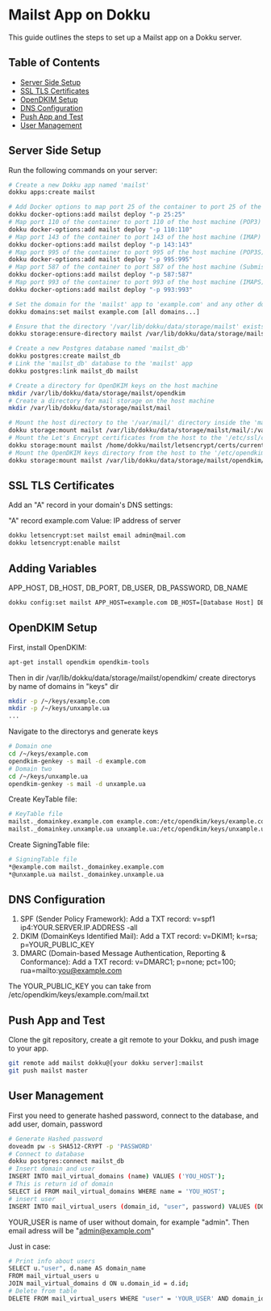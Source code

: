 # Mailst App on Dokku

This guide outlines the steps to set up a Mailst app on a Dokku server.

## Table of Contents

- [Server Side Setup](#server-side-setup)
- [SSL TLS Certificates](#ssl-tls-certificates)
- [OpenDKIM Setup](#opendkim-setup)
- [DNS Configuration](#dns-configuration)
- [Push App and Test](#push-app-and-test)
- [User Management](#user-management)

## Server Side Setup

Run the following commands on your server:

```bash
# Create a new Dokku app named 'mailst'
dokku apps:create mailst

# Add Docker options to map port 25 of the container to port 25 of the host machine (SMTP)
dokku docker-options:add mailst deploy "-p 25:25"
# Map port 110 of the container to port 110 of the host machine (POP3)
dokku docker-options:add mailst deploy "-p 110:110"
# Map port 143 of the container to port 143 of the host machine (IMAP)
dokku docker-options:add mailst deploy "-p 143:143"
# Map port 995 of the container to port 995 of the host machine (POP3S)
dokku docker-options:add mailst deploy "-p 995:995"
# Map port 587 of the container to port 587 of the host machine (Submission for email)
dokku docker-options:add mailst deploy "-p 587:587"
# Map port 993 of the container to port 993 of the host machine (IMAPS)
dokku docker-options:add mailst deploy "-p 993:993"

# Set the domain for the 'mailst' app to 'example.com' and any other domains
dokku domains:set mailst example.com [all domains...]

# Ensure that the directory '/var/lib/dokku/data/storage/mailst' exists on the host machine
dokku storage:ensure-directory mailst /var/lib/dokku/data/storage/mailst

# Create a new Postgres database named 'mailst_db'
dokku postgres:create mailst_db
# Link the 'mailst_db' database to the 'mailst' app
dokku postgres:link mailst_db mailst

# Create a directory for OpenDKIM keys on the host machine
mkdir /var/lib/dokku/data/storage/mailst/opendkim
# Create a directory for mail storage on the host machine
mkdir /var/lib/dokku/data/storage/mailst/mail

# Mount the host directory to the '/var/mail/' directory inside the 'mailst' container
dokku storage:mount mailst /var/lib/dokku/data/storage/mailst/mail/:/var/mail/
# Mount the Let's Encrypt certificates from the host to the '/etc/ssl/certs/' directory inside the 'mailst' container
dokku storage:mount mailst /home/dokku/mailst/letsencrypt/certs/current/certificates/:/etc/ssl/certs/
# Mount the OpenDKIM keys directory from the host to the '/etc/opendkim/' directory inside the 'mailst' container
dokku storage:mount mailst /var/lib/dokku/data/storage/mailst/opendkim/:/etc/opendkim/
```


## SSL TLS Certificates
Add an "A" record in your domain's DNS settings:

"A" record example.com Value: IP address of server

```bash
dokku letsencrypt:set mailst email admin@mail.com
dokku letsencrypt:enable mailst
```

## Adding Variables
APP_HOST, DB_HOST, DB_PORT, DB_USER, DB_PASSWORD, DB_NAME
```bash
dokku config:set mailst APP_HOST=example.com DB_HOST=[Database Host] DB_PORT=[Database Port] DB_USER=[Database Used] DB_PASSWORD=[PASSWORD] DB_NAME=[Database Name]
```

## OpenDKIM Setup
First, install OpenDKIM:
```bash
apt-get install opendkim opendkim-tools
```
Then in dir /var/lib/dokku/data/storage/mailst/opendkim/ create directorys by name of domains in "keys" dir
```bash
mkdir -p /~/keys/example.com
mkdir -p /~/keys/unxample.ua
...
```

Navigate to the directorys and generate keys
```bash
# Domain one
cd /~/keys/example.com
opendkim-genkey -s mail -d example.com
# Domain two
cd /~/keys/unxample.ua
opendkim-genkey -s mail -d unxample.ua
```
Create KeyTable file:
```bash
# KeyTable file
mailst._domainkey.example.com example.com:/etc/opendkim/keys/example.com/mail.private
mailst._domainkey.unxample.ua unxample.ua:/etc/opendkim/keys/unxample.ua/mail.private
```

Create SigningTable file:
```bash
# SigningTable file
*@example.com mailst._domainkey.example.com
*@unxample.ua mailst._domainkey.unxample.ua
```

## DNS Configuration
1. SPF (Sender Policy Framework):
   Add a TXT record: v=spf1 ip4:YOUR.SERVER.IP.ADDRESS -all
2. DKIM (DomainKeys Identified Mail):
   Add a TXT record: v=DKIM1; k=rsa; p=YOUR_PUBLIC_KEY
3. DMARC (Domain-based Message Authentication, Reporting & Conformance):
   Add a TXT record: v=DMARC1; p=none; pct=100; rua=mailto:you@example.com

The YOUR_PUBLIC_KEY you can take from /etc/opendkim/keys/example.com/mail.txt

## Push App and Test

Clone the git repository, create a git remote to your Dokku, and push image to your app.
```bash
git remote add mailst dokku@[your dokku server]:mailst
git push mailst master
```

## User Management
First you need to generate hashed password, connect to the database, and add user, domain, password
```bash
# Generate Hashed password
doveadm pw -s SHA512-CRYPT -p 'PASSWORD'
# Connect to database
dokku postgres:connect mailst_db
# Insert domain and user
INSERT INTO mail_virtual_domains (name) VALUES ('YOU_HOST');
# This is return id of domain
SELECT id FROM mail_virtual_domains WHERE name = 'YOU_HOST';
# insert user
INSERT INTO mail_virtual_users (domain_id, "user", password) VALUES (DOMAIN_ID, 'YOUR_USER', 'HASHED_PASSWORD');
```
YOUR_USER is name of user without domain, for example "admin". Then email adress will be "admin@example.com"

Just in case:
```bash
# Print info about users
SELECT u."user", d.name AS domain_name
FROM mail_virtual_users u
JOIN mail_virtual_domains d ON u.domain_id = d.id;
# Delete from table
DELETE FROM mail_virtual_users WHERE "user" = 'YOUR_USER' AND domain_id = (SELECT id FROM mail_virtual_domains WHERE name = 'example.com');
```






